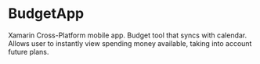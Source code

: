# BudgetApp
Xamarin Cross-Platform mobile app. Budget tool that syncs with calendar.  Allows user to instantly view spending money available, taking into account future plans.

